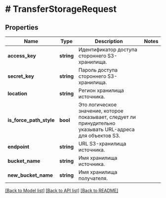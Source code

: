# # TransferStorageRequest

## Properties

Name | Type | Description | Notes
------------ | ------------- | ------------- | -------------
**access_key** | **string** | Идентификатор доступа стороннего S3-хранилища. |
**secret_key** | **string** | Пароль доступа стороннего S3-хранилища. |
**location** | **string** | Регион хранилища источника. |
**is_force_path_style** | **bool** | Это логическое значение, которое показывает, следует ли принудительно указывать URL-адреса для объектов S3. |
**endpoint** | **string** | URL S3-хранилища источника. |
**bucket_name** | **string** | Имя хранилища источника. |
**new_bucket_name** | **string** | Имя хранилища получателя. |

[[Back to Model list]](../../README.md#models) [[Back to API list]](../../README.md#endpoints) [[Back to README]](../../README.md)
